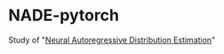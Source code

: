 # NADE-pytorch

Study of "[Neural Autoregressive Distribution Estimation](https://arxiv.org/abs/1605.02226)"
